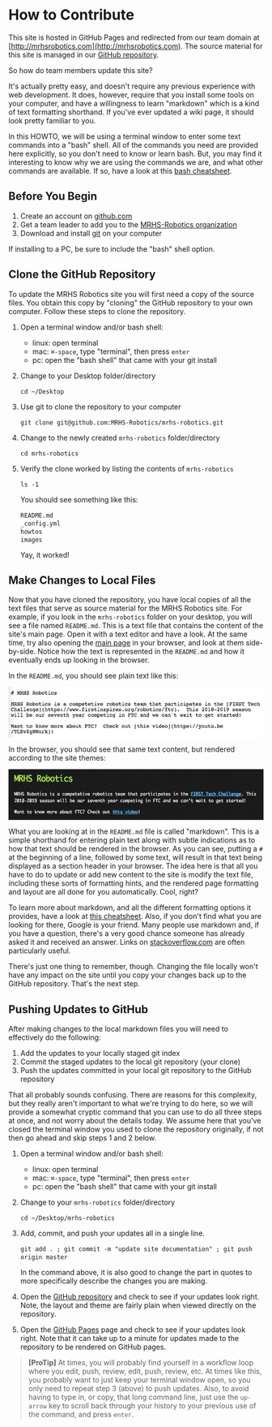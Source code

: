 # How to Contribute

This site is hosted in GitHub Pages and redirected from our team 
domain at [http://mrhsrobotics.com](http://mrhsrobotics.com).  The source material for this site is managed in our 
[GitHub repository](https://github.com/MRHS-Robotics/mrhs-robotics).   

So how do team members update this site?  

It's actually pretty easy, and doesn't require any previous experience with web development.  It does, however, require
that you install some tools on your computer, and have a willingness to learn "markdown" which is a kind of text
formatting shorthand.  If you've ever updated a wiki page, it should look pretty familiar to you.

In this HOWTO, we will be using a terminal window to enter some text commands into a "bash" shell.  All of the commands
you need are provided here explicitly, so you don't need to know or learn bash.  But, you may find it interesting to
know why we are using the commands we are, and what other commands are available.  If so, have a look at this [bash
cheatsheet](https://courses.cs.washington.edu/courses/cse390a/14au/bash.html).

## Before You Begin

1. Create an account on [github.com](https://github.com)
2. Get a team leader to add you to the [MRHS-Robotics organization](https://github.com/MRHS-Robotics)
3. Download and install [git](https://git-scm.com/) on your computer

If installing to a PC, be sure to include the "bash" shell option.

## Clone the GitHub Repository

To update the MRHS Robotics site you will first need a copy of the source files.  You obtain this copy by "cloning" 
the GitHub repository to your own computer.  Follow these steps to clone the repository.

1. Open a terminal window and/or bash shell:

    * linux: open terminal 
    * mac: ```⌘-space```, type "terminal", then press ``enter``
    * pc: open the "bash shell" that came with your git install
  
2. Change to your Desktop folder/directory

    ```
    cd ~/Desktop
    ```

3. Use git to clone the repository to your computer

   ```
   git clone git@github.com:MRHS-Robotics/mrhs-robotics.git 
   ```
   
4. Change to the newly created ``mrhs-robotics`` folder/directory

   ```
   cd mrhs-robotics
   ```
   
5. Verify the clone worked by listing the contents of ``mrhs-robotics``

   ```
   ls -1
   ```
   You should see something like this:
   ```
   README.md
   _config.yml
   howtos
   images
   ```
   Yay, it worked!
   
## Make Changes to Local Files

Now that you have cloned the repository, you have local copies of all the text files that serve as source material for
the MRHS Robotics site.  For example, if you look in the ``mrhs-robotics`` folder on your desktop, you will see a file
named ``README.md``.  This is a text file that contains the content of the site's main page.  Open it with a text editor
and have a look.  At the same time, try also opening the [main page](http://mrhsrobotics.com) in your browser, and look
at them side-by-side.  Notice how the text is represented in the ``README.md`` and how it eventually ends up looking in
the browser.

In the ``README.md``, you should see plain text like this:

<img src="../images/markdown_source.png" alt="markdown source" align="center" height="100">

In the browser, you should see that same text content, but rendered according to the site themes:

<img src="../images/markdown_rendered.png" alt="markdown source" align="center" height="100">

What you are looking at in the ``README.md`` file is called "markdown".  This is a simple shorthand for entering plain
text along with subtle indications as to how that text should be rendered in the browser.  As you can see, putting a
``#`` at the beginning of a line, followed by some text, will result in that text being displayed as a section header in
your browser.  The idea here is that all you have to do to update or add new content to the site is modify the text
file, including these sorts of formatting hints, and the rendered page formatting and layout are all done for you
automatically.  Cool, right?

To learn more about markdown, and all the different formatting options it provides, have a look at [this
cheatsheet](https://guides.github.com/features/mastering-markdown/).  Also, if you don't find what you are looking for
there, Google is your friend.  Many people use markdown and, if you have a question, there's a very good chance someone
has already asked it and received an answer.  Links on [stackoverflow.com](https://stackoverflow.com/) are often
particularly useful.

There's just one thing to remember, though.  Changing the file locally won't have any impact on the site until you copy
your changes back up to the GitHub repository.  That's the next step.

## Pushing Updates to GitHub

After making changes to the local markdown files you will need to effectively do the following:

1. Add the updates to your locally staged git index
2. Commit the staged updates to the local git repository (your clone)
3. Push the updates committed in your local git repository to the GitHub repository

That all probably sounds confusing.  There are reasons for this complexity, but they really aren't important to what
we're trying to do here, so we will provide a somewhat cryptic command that you can use to do all three steps at once,
and not worry about the details today.  We assume here that you've closed the terminal window you used to clone the
repository originally, if not then go ahead and skip steps 1 and 2 below.

1. Open a terminal window and/or bash shell:

    * linux: open terminal 
    * mac: ```⌘-space```, type "terminal", then press ``enter``
    * pc: open the "bash shell" that came with your git install
  
2. Change to your ``mrhs-robotics`` folder/directory

    ```
    cd ~/Desktop/mrhs-robotics
    ```

3. Add, commit, and push your updates all in a single line.

   ```
   git add . ; git commit -m "update site documentation" ; git push origin master 
   ```
      
   In the command above, it is also good to change the part in quotes to more specifically describe the changes you 
   are making.  
   
4. Open the [GitHub repository](https://github.com/MRHS-Robotics/mrhs-robotics) and check to see if your updates look
   right.  Note, the layout and theme are fairly plain when viewed directly on the repository.
 
5. Open the [GitHub Pages](http://mrhsrobotics.com) page and check to see if your updates look right.  Note that it 
   can take up to a minute for updates made to the repository to be rendered on GitHub pages.
   
> **[ProTip]** At times, you will probably find yourself in a workflow loop where you edit, push, review, edit, push, 
review, etc.  At times like this, you probably want to just keep your terminal window open, so you only need to repeat
step 3 (above) to push updates.  Also, to avoid having to type in, or copy, that long command line, just use the
``up-arrow`` key to scroll back through your history to your previous use of the command, and press ``enter``.
